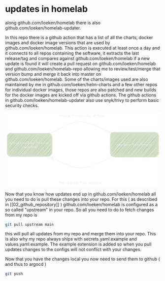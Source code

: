 # updates in homelab

along github.com/loeken/homelab there is also github.com/loeken/homelab-updater.

In this repo there is a github action that has a list of all the charts, docker images and docker image versions that are used by github.com/loeken/homelab. This action is executed at least once a day and it connects to all repos containing the software, it extracts the last release/tag and compares against github.com/loeken/homelab if a new update is found it will create a pull request on github.com/loeken/homelab and github.com/loeken/homelab-repo allowing me to review/test/merge that version bump and merge it back into master on github.com/loeken/homelab. Some of the charts/images used are also maintained by me in github.com/loeken/helm-charts and a few other repos for individual docker images, those repos are also patched and new builds for the docker images are kicked off via github actions.
The github actions in github.com/loeken/homelab-updater also use snyk/trivy to perform basic security checks.

![private fork](Excalidraw/upstream_clone.png)

Now that you know how updates end up in github.com/loeken/homelab all you need to do is pull these changes into your repo. For this ( as described in [[02_github_repository]] ) github.com/loeken/homelab is configured as a so called "upstream" in your repo. So all you need to do to fetch changes from my repo is

```bash
git pull upstream main
```

this will pull all updates from my repo and merge them into your repo. This is also why my repo always ships with secrets.yaml.example and values.yaml.example. The example extension is added so when you pull updates changes to the configs will not conflict with your changes.

Now that you have the changes local you now need to send them to github ( and thus to argocd )

```bash
git push
```
